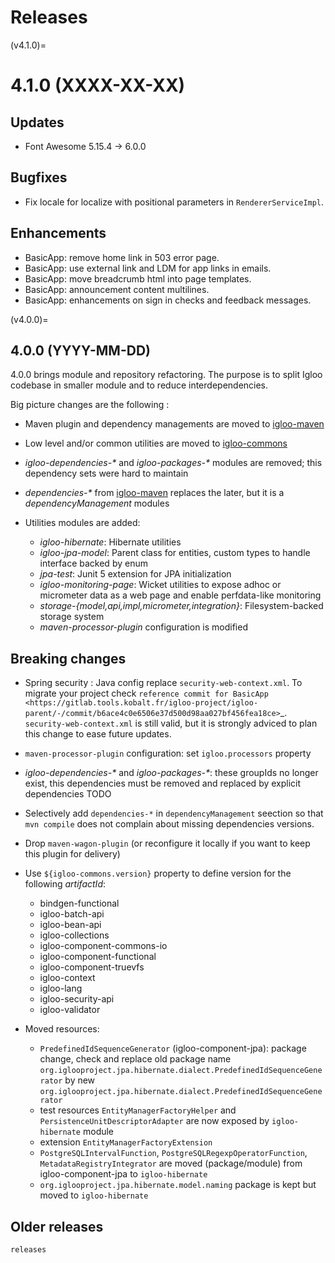 # Releases

(v4.1.0)=

# 4.1.0 (XXXX-XX-XX)

## Updates

* Font Awesome 5.15.4 -> 6.0.0

## Bugfixes

* Fix locale for localize with positional parameters in `RendererServiceImpl`.

## Enhancements

* BasicApp: remove home link in 503 error page.
* BasicApp: use external link and LDM for app links in emails.
* BasicApp: move breadcrumb html into page templates.
* BasicApp: announcement content multilines.
* BasicApp: enhancements on sign in checks and feedback messages.

(v4.0.0)=

## 4.0.0 (YYYY-MM-DD)

4.0.0 brings module and repository refactoring. The purpose is to split Igloo codebase in smaller module and to reduce interdependencies.

Big picture changes are the following :

* Maven plugin and dependency managements are moved to [igloo-maven](https://github.com/igloo-project/igloo-maven/)
* Low level and/or common utilities are moved to [igloo-commons](https://github.com/igloo-project/igloo-commons/)
* *igloo-dependencies-\** and *igloo-packages-\** modules are removed; this dependency sets were hard to maintain
* *dependencies-\** from [igloo-maven](https://github.com/igloo-project/igloo-maven/) replaces the later, but it is a *dependencyManagement* modules
* Utilities modules are added:

  * *igloo-hibernate*: Hibernate utilities
  * *igloo-jpa-model*: Parent class for entities, custom types to handle interface backed by enum
  * *jpa-test*: Junit 5 extension for JPA initialization
  * *igloo-monitoring-page*: Wicket utilities to expose adhoc or micrometer data as a web page and enable perfdata-like monitoring
  * *storage-{model,api,impl,micrometer,integration}*: Filesystem-backed storage system
  * *maven-processor-plugin* configuration is modified

## Breaking changes

* Spring security : Java config replace `security-web-context.xml`.  To migrate your project check `reference commit for BasicApp <https://gitlab.tools.kobalt.fr/igloo-project/igloo-parent/-/commit/b6ace4c0e6506e37d500d98aa027bf456fea18ce>`_. `security-web-context.xml` is still valid, but it is strongly adviced to plan this change to ease future updates.

* `maven-processor-plugin` configuration: set `igloo.processors` property

* *igloo-dependencies-\** and *igloo-packages-\**: these groupIds no longer exist, this dependencies must be removed and replaced by explicit dependencies TODO

* Selectively add `dependencies-*` in `dependencyManagement` seection so that `mvn compile` does not complain about missing dependencies versions.

* Drop `maven-wagon-plugin` (or reconfigure it locally if you want to keep this plugin for delivery)

* Use `${igloo-commons.version}` property to define version for the following *artifactId*:

  * bindgen-functional
  * igloo-batch-api
  * igloo-bean-api
  * igloo-collections
  * igloo-component-commons-io
  * igloo-component-functional
  * igloo-component-truevfs
  * igloo-context
  * igloo-lang
  * igloo-security-api
  * igloo-validator

* Moved resources:

  * `PredefinedIdSequenceGenerator` (igloo-component-jpa): package change, check and replace old package name `org.iglooproject.jpa.hibernate.dialect.PredefinedIdSequenceGenerator` by new `org.iglooproject.jpa.hibernate.dialect.PredefinedIdSequenceGenerator`
  * test resources `EntityManagerFactoryHelper` and `PersistenceUnitDescriptorAdapter` are now exposed by `igloo-hibernate` module
  * extension `EntityManagerFactoryExtension` 
  * `PostgreSQLIntervalFunction`, `PostgreSQLRegexpOperatorFunction`, `MetadataRegistryIntegrator` are moved (package/module) from igloo-component-jpa to `igloo-hibernate`
  * `org.iglooproject.jpa.hibernate.model.naming` package is kept but moved to `igloo-hibernate`

## Older releases

```{toctree}
releases
```